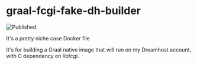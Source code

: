 # graal-fcgi-fake-dh-builder

![Published](https://github.com/edward3h/graal-fcgi-fake-dh-builder/actions/workflows/docker-push.yml/badge.svg)

It's a pretty niche case Docker file

It's for building a Graal native image that will run on my Dreamhost account, with C dependency on libfcgi.
